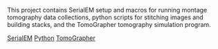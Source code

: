 This project contains SerialEM setup and macros for running montage tomography data collections, python scripts for stitching images and building stacks, and the TomoGrapher tomography simulation program.

[SerialEM](SerialEM/README.md)
[Python](Python/README.md)
[TomoGrapher](TomoGrapher/README.md)


